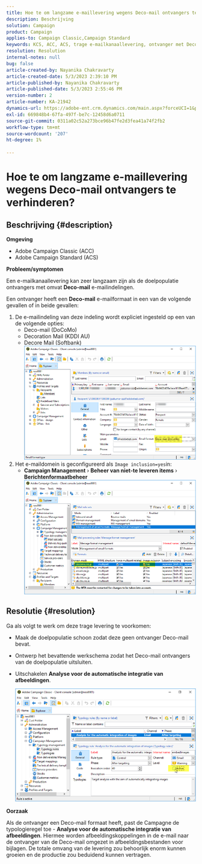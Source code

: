 ```yaml
---
title: Hoe te om langzame e-maillevering wegens Deco-mail ontvangers te verhinderen?
description: Beschrijving
solution: Campaign
product: Campaign
applies-to: Campaign Classic,Campaign Standard
keywords: KCS, ACC, ACS, trage e-mailkanaallevering, ontvanger met Deco-mail formaat, Prestaties, Productie
resolution: Resolution
internal-notes: null
bug: false
article-created-by: Nayanika Chakravarty
article-created-date: 5/3/2023 2:39:10 PM
article-published-by: Nayanika Chakravarty
article-published-date: 5/3/2023 2:55:46 PM
version-number: 2
article-number: KA-21942
dynamics-url: https://adobe-ent.crm.dynamics.com/main.aspx?forceUCI=1&pagetype=entityrecord&etn=knowledgearticle&id=707ebc3c-c0e9-ed11-a7c6-6045bd006b25
exl-id: 669848b4-67fa-497f-be7c-12458d6a0711
source-git-commit: 0311a02c52a273bce96b47fe2d3fea41a74f2fb2
workflow-type: tm+mt
source-wordcount: '207'
ht-degree: 1%

---
```


# Hoe te om langzame e-maillevering wegens Deco-mail ontvangers te verhinderen?

## Beschrijving {#description}


<b>Omgeving</b>

- Adobe Campaign Classic (ACC)
- Adobe Campaign Standard (ACS)


<b>Probleem/symptomen</b>

Een e-mailkanaallevering kan zeer langzaam zijn als de doelpopulatie ontvangers met omvat <b>Deco-mail</b> e-mailindelingen.

Een ontvanger heeft een <b>Deco-mail</b> e-mailformaat in een van de volgende gevallen of in beide gevallen:

1. De e-mailindeling van deze indeling wordt expliciet ingesteld op een van de volgende opties:
   - Deco-mail (DoCoMo)
   - Decoration Mail (KDDI AU)
   - Decore Mail (Softbank)         ![](assets/___727ebc3c-c0e9-ed11-a7c6-6045bd006b25___.png)
2. Het e-maildomein is geconfigureerd als `Image inclusion=yes`in:
   - <b>Campaign Management</b> › <b>Beheer van niet-te leveren items</b> › <b>Berichtenformaatbeheer</b>        ![](assets/___c4d8b442-c0e9-ed11-a7c6-6045bd006b25___.png)



## Resolutie {#resolution}


Ga als volgt te werk om deze trage levering te voorkomen:

- Maak de doelpopulatie schoon zodat deze geen ontvanger Deco-mail bevat.
- Ontwerp het bevattende werkschema zodat het Deco-mail ontvangers van de doelpopulatie uitsluiten.
- Uitschakelen <b>Analyse voor de automatische integratie van afbeeldingen</b>.


  ![](assets/6f31278e-55e4-ed11-a7c7-6045bd006b4b.png)


<b>Oorzaak</b>

Als de ontvanger een Deco-mail formaat heeft, past de Campagne de typologieregel toe - <b>Analyse voor de automatische integratie van afbeeldingen</b>. Hiermee worden afbeeldingskoppelingen in de e-mail naar de ontvanger van de Deco-mail omgezet in afbeeldingsbestanden voor bijlagen. De totale omvang van de levering zou behoorlijk enorm kunnen groeien en de productie zou beduidend kunnen vertragen.
